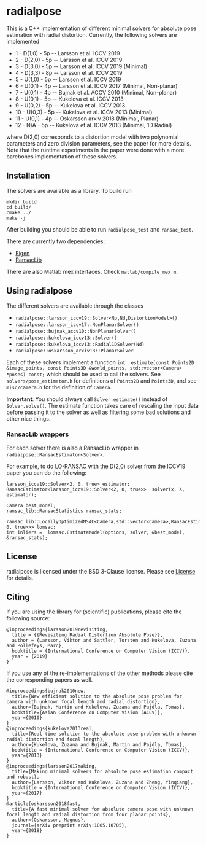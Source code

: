 # radialpose

This is a C++ implementation of different minimal solvers for absolute pose estimation with radial distortion.
Currently, the following solvers are implemented
 * 1 - D(1,0) - 5p -- Larsson et al.  ICCV 2019
 * 2 - D(2,0) - 5p -- Larsson et al.  ICCV 2019
 * 3 - D(3,0) - 5p -- Larsson et al.  ICCV 2019  (Minimal)
 * 4 - D(3,3) - 8p -- Larsson et al.  ICCV 2019
 * 5 - U(1,0) - 5p -- Larsson et al.  ICCV 2019
 * 6 - U(0,1) - 4p -- Larsson et al.  ICCV 2017  (Minimal, Non-planar)
 * 7 - U(0,1) - 4p -- Bujnak et al.   ACCV 2010  (Minimal, Non-planar)
 * 8 - U(0,1) - 5p -- Kukelova et al. ICCV 2013
 * 9 - U(0,2) - 5p -- Kukelova et al. ICCV 2013
 * 10 - U(0,3) - 5p -- Kukelova et al. ICCV 2013  (Minimal)
 * 11 - U(0,1) - 4p -- Oskarsson       arxiv 2018 (Minimal, Planar)
 * 12 - N/A    - 5p -- Kukelova et al. ICCV 2013  (Minimal, 1D Radial)
 
where D(2,0) corresponds to a distortion model with two polynomial parameters and zero division parameters, see the paper for more details. Note that the runtime experiments in the paper were done with a more barebones implementation of these solvers.

## Installation
The solvers are available as a library. To build run
```
mkdir build
cd build/
cmake ../
make -j
```
After building you should be able to run `radialpose_test` and `ransac_test`.

There are currently two dependencies:
* [Eigen](http://eigen.tuxfamily.org/index.php?title=Main_Page)
* [RansacLib](https://github.com/tsattler/RansacLib)

There are also Matlab mex interfaces. Check `matlab/compile_mex.m`.


## Using radialpose
The different solvers are available through the classes
* `radialpose::larsson_iccv19::Solver<Np,Nd,DistortionModel>()`
* `radialpose::larsson_iccv17::NonPlanarSolver()`
* `radialpose::bujnak_accv10::NonPlanarSolver()`
* `radialpose::kukelova_iccv13::Solver()`
* `radialpose::kukelova_iccv13::Radial1DSolver(Nd)`
* `radialpose::oskarsson_arxiv18::PlanarSolver`

Each of these solvers implement a function 
`int  estimate(const Points2D &image_points, const Points3D &world_points, std::vector<Camera>  *poses) const;`
which should be used to call the solvers. See `solvers/pose_estimator.h` for definitions of `Points2D` and `Points3D`, and see `misc/camera.h` for the definition of `Camera`.

**Important**: You should always call `Solver.estimate()` instead of `Solver.solve()`. The estimate function takes care of rescaling the input data before passing it to the solver as well as filtering some bad solutions and other nice things.

### RansacLib wrappers
For each solver there is also a RansacLib wrapper in `radialpose::RansacEstimator<Solver>`.

For example, to do LO-RANSAC with the D(2,0) solver from the ICCV19 paper you can do the following:
```
larsson_iccv19::Solver<2, 0, true> estimator;
RansacEstimator<larsson_iccv19::Solver<2, 0, true>>  solver(x, X, estimator);

Camera best_model;
ransac_lib::RansacStatistics ransac_stats;

ransac_lib::LocallyOptimizedMSAC<Camera,std::vector<Camera>,RansacEstimator<larsson_iccv19::Solver<2, 0, true>>> lomsac;
int inliers =  lomsac.EstimateModel(options, solver, &best_model, &ransac_stats);
```

## License
radialpose is licensed under the BSD 3-Clause license. Please see [License](https://github.com/vlarsson/radialpose/blob/master/LICENSE) for details.

## Citing
If you are using the library for (scientific) publications, please cite the following source:
```
@inproceedings{larsson2019revisiting,
  title = {{Revisiting Radial Distortion Absolute Pose}},
  author = {Larsson, Viktor and Sattler, Torsten and Kukelova, Zuzana and Pollefeys, Marc},
  booktitle = {International Conference on Computer Vision (ICCV)},
  year = {2019}
}
```
If you use any of the re-implementations of the other methods please cite the corresponding papers as well.
```
@inproceedings{bujnak2010new,
  title={New efficient solution to the absolute pose problem for camera with unknown focal length and radial distortion},
  author={Bujnak, Martin and Kukelova, Zuzana and Pajdla, Tomas},
  booktitle={Asian Conference on Computer Vision (ACCV)},
  year={2010}
}
@inproceedings{kukelova2013real,
  title={Real-time solution to the absolute pose problem with unknown radial distortion and focal length},
  author={Kukelova, Zuzana and Bujnak, Martin and Pajdla, Tomas},
  booktitle = {International Conference on Computer Vision (ICCV)},
  year={2013}
}
@inproceedings{larsson2017making,
  title={Making minimal solvers for absolute pose estimation compact and robust},
  author={Larsson, Viktor and Kukelova, Zuzana and Zheng, Yinqiang},
  booktitle = {International Conference on Computer Vision (ICCV)},
  year={2017}
}
@article{oskarsson2018fast,
  title={A fast minimal solver for absolute camera pose with unknown focal length and radial distortion from four planar points},
  author={Oskarsson, Magnus},
  journal={arXiv preprint arXiv:1805.10705},
  year={2018}
}
```



